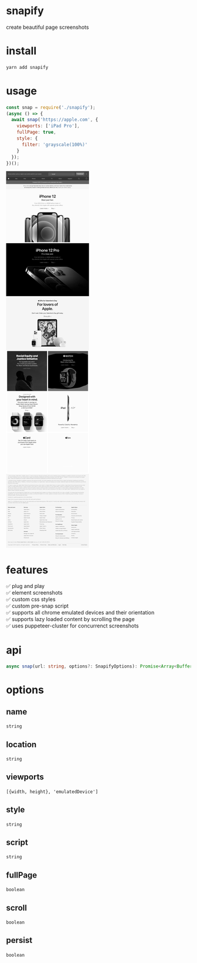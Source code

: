 # snapify
create beautiful page screenshots

# install
```bash
yarn add snapify
```

# usage
```js
const snap = require('./snapify');
(async () => {
  await snap('https://apple.com', {
    viewports: ['iPad Pro'],
    fullPage: true,
    style: {
      filter: 'grayscale(100%)'
    }
  });
})();
```

![](./iPad_Pro.png)

# features
✅ plug and play   
✅ element screenshots   
✅ custom css styles   
✅ custom pre-snap script   
✅ supports all chrome emulated devices and their orientation   
✅ supports lazy loaded content by scrolling the page   
✅ uses puppeteer-cluster for concurrenct screenshots   


# api
```typescript
async snap(url: string, options?: SnapifyOptions): Promise<Array<Buffer>>;
```

# options

## name
`string`
## location
`string`
## viewports
`[{width, height}, 'emulatedDevice']`
## style
`string`
## script
`string`
## fullPage
`boolean`
## scroll
`boolean`
## persist
`boolean`